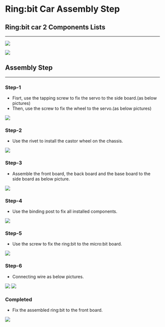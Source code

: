 # Ring:bit Car Assembly Step

## Ring:bit car 2 Components Lists
---
![](./images/1fAiTvC.jpg)

![](./images/jTaUtaM.jpg)

## Assembly Step
---
### Step-1 ###

- Fisrt, use the tapping screw to fix the servo to the side board.(as below pictures)
- Then, use the screw to fix the wheel to the servo.(as below pictures)

![](./images/W3VGpPG.jpg)

### Step-2 ###

- Use the rivet to install the castor wheel on the chassis.

![](./images/RCHMJNv.jpg)

### Step-3 ###

- Assemble the front board, the back board and the base board to the side board as below picture.

![](./images/Kkk1Bcd.jpg)

### Step-4 ###

- Use the binding post to fix all installed components.

![](./images/xEpdqfP.jpg)

### Step-5 ###

- Use the screw to fix the ring:bit to the micro:bit board.

![](./images/RAxSlWq.jpg)


### Step-6 ###

- Connecting wire as below pictures.

![](./images/UwEHU4l.jpg)
![](./images/Jepmq6y.jpg)

### Completed ###

- Fix the assembled ring:bit to the front board.

![](./images/FCt8S8c.jpg)

